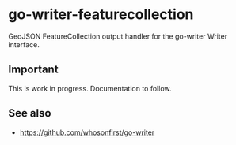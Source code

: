 # go-writer-featurecollection

GeoJSON FeatureCollection output handler for the go-writer Writer interface. 

## Important

This is work in progress. Documentation to follow.

## See also

* https://github.com/whosonfirst/go-writer
